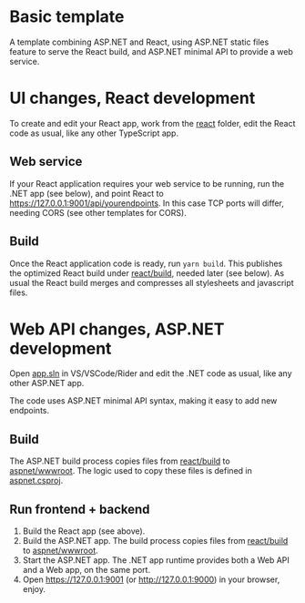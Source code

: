 # Basic template

A template combining ASP.NET and React, using ASP.NET static files feature
to serve the React build, and ASP.NET minimal API to provide a web service.

# UI changes, React development

To create and edit your React app, work from the [react](react) folder, edit the
React code as usual, like any other TypeScript app.

## Web service

If your React application requires your web service to be running, run the
.NET app (see below), and point React to https://127.0.0.1:9001/api/yourendpoints.
In this case TCP ports will differ, needing CORS (see other templates for CORS).

## Build

Once the React application code is ready, run `yarn build`. This publishes
the optimized React build under [react/build](react/build), needed later (see below).
As usual the React build merges and compresses all stylesheets and javascript
files.

# Web API changes, ASP.NET development

Open [app.sln](app.sln) in VS/VSCode/Rider and edit the .NET code as usual, like any
other ASP.NET app.

The code uses ASP.NET minimal API syntax, making it easy to add new endpoints.

## Build

The ASP.NET build process copies files from [react/build](react/build)
to [aspnet/wwwroot](aspnet/wwwroot).
The logic used to copy these files is defined in [aspnet.csproj](aspnet/aspnet.csproj).

## Run frontend + backend

1. Build the React app (see above).
2. Build the ASP.NET app. The build process copies files from [react/build](react/build)
   to [aspnet/wwwroot](aspnet/wwwroot).
3. Start the ASP.NET app. The .NET app runtime provides both a Web API and
   a Web app, on the same port.
4. Open https://127.0.0.1:9001 (or http://127.0.0.1:9000) in your browser,
   enjoy.
